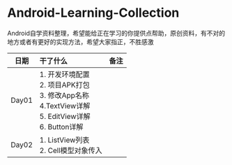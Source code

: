 # Android-Learning-Collection
Android自学资料整理，希望能给正在学习的你提供点帮助，原创资料，有不对的地方或者有更好的实现方法，希望大家指正，不胜感激

| 日期 | 干了什么 | 备注 |
| :---: | :--- | :---: | 
|Day01| 1. 开发环境配置<br>2. 项目APK打包<br>3. 修改App名称<br>4.TextView详解<br>5. EditView详解<br>6. Button详解||
|Day02|1. ListView列表<br>2. Cell模型对象传入||